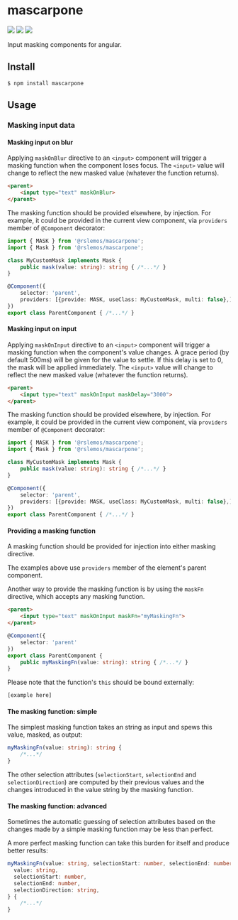 # mascarpone

[![](https://img.shields.io/npm/v/@rslemos/mascarpone.svg)](https://github.com/rslemos/mascarpone)
[![](https://img.shields.io/bundlephobia/min/@rslemos/mascarpone.svg)](https://github.com/rslemos/mascarpone)
[![](https://img.shields.io/github/license/rslemos/mascarpone.svg)](https://github.com/rslemos/mascarpone)

Input masking components for angular.

## Install
```
$ npm install mascarpone
```

## Usage

### Masking input data

#### Masking input on blur

Applying `maskOnBlur` directive to an `<input>` component will trigger a
masking function when the component loses focus. The `<input>` value will
change to reflect the new masked value (whatever the function returns).

```html
<parent>
    <input type="text" maskOnBlur>
</parent>
```

The masking function should be provided elsewhere, by injection. For example,
it could be provided in the current view component, via `providers` member of
`@Component` decorator:

```ts
import { MASK } from '@rslemos/mascarpone';
import { Mask } from '@rslemos/mascarpone';

class MyCustomMask implements Mask {
    public mask(value: string): string { /*...*/ }
}

@Component({
    selector: 'parent',
    providers: [{provide: MASK, useClass: MyCustomMask, multi: false},]
})
export class ParentComponent { /*...*/ }
```

#### Masking input on input

Applying `maskOnInput` directive to an `<input>` component will trigger a
masking function when the component's value changes. A grace period (by default
500ms) will be given for the value to settle. If this delay is set to 0,
the mask will be applied immediately. The `<input>` value will change to
reflect the new masked value (whatever the function returns).

```html
<parent>
    <input type="text" maskOnInput maskDelay="3000">
</parent>
```

The masking function should be provided elsewhere, by injection. For example,
it could be provided in the current view component, via `providers` member of
`@Component` decorator:

```ts
import { MASK } from '@rslemos/mascarpone';
import { Mask } from '@rslemos/mascarpone';

class MyCustomMask implements Mask {
    public mask(value: string): string { /*...*/ }
}

@Component({
    selector: 'parent',
    providers: [{provide: MASK, useClass: MyCustomMask, multi: false},]
})
export class ParentComponent { /*...*/ }
```

#### Providing a masking function

A masking function should be provided for injection into either masking
directive.

The examples above use `providers` member of the element's parent component.

Another way to provide the masking function is by using the `maskFn` directive,
which accepts any masking function.

```html
<parent>
    <input type="text" maskOnInput maskFn="myMaskingFn">
</parent>
```

```ts
@Component({
    selector: 'parent'
})
export class ParentComponent {
    public myMaskingFn(value: string): string { /*...*/ }
}
```

Please note that the function's `this` should be bound externally:

```html
[example here]
```


#### The masking function: simple

The simplest masking function takes an string as input and spews this value,
masked, as output:

```ts
myMaskingFn(value: string): string {
    /*...*/
}
```

The other selection attributes (`selectionStart`, `selectionEnd` and
`selectionDirection`) are computed by their previous values and the changes
introduced in the value string by the masking function.

#### The masking function: advanced

Sometimes the automatic guessing of selection attributes based on the changes
made by a simple masking function may be less than perfect.

A more perfect masking function can take this burden for itself and produce
better results:

```ts
myMaskingFn(value: string, selectionStart: number, selectionEnd: number, selectionDirection: string): {
  value: string,
  selectionStart: number,
  selectionEnd: number,
  selectionDirection: string,
} {
    /*...*/
}
```
